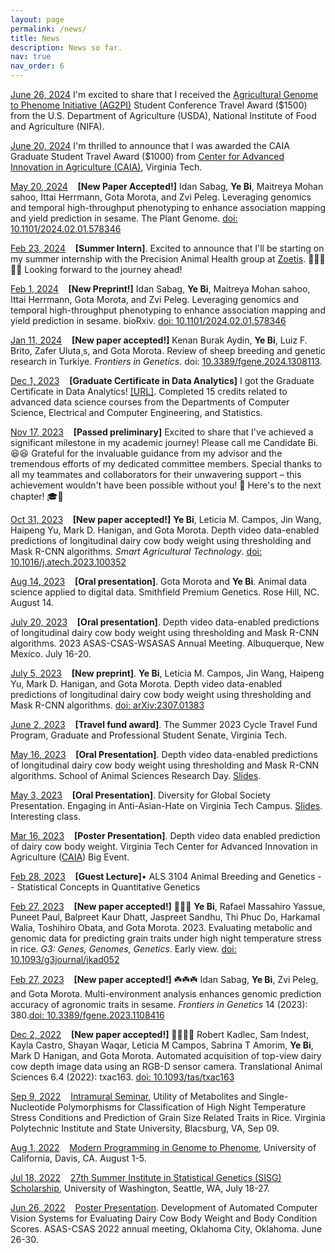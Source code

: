 ```yaml
---
layout: page
permalink: /news/
title: News
description: News so far.
nav: true
nav_order: 6
---
```


<u>June 26, 2024</u> I'm excited to share that I received the [Agricultural Genome to Phenome Initiative (AG2PI)](https://www.ag2pi.org/) Student Conference Travel Award ($1500) from the U.S. Department of Agriculture (USDA), National Institute of Food and Agriculture (NIFA).

<u>June 20, 2024</u> I'm thrilled to announce that I was awarded the CAIA Graduate Student Travel Award ($1000) from [Center for Advanced Innovation in Agriculture (CAIA)](https://caia.cals.vt.edu/), Virginia Tech.


<u>May 20, 2024</u> &nbsp;&nbsp; <strong>[New Paper Accepted!]</strong> Idan Sabag, **Ye Bi**, Maitreya Mohan sahoo, Ittai Herrmann, Gota Morota, and Zvi Peleg. Leveraging genomics and temporal high-throughput phenotyping to enhance association mapping and yield prediction in sesame. The Plant Genome. [doi: 10.1101/2024.02.01.578346](https://doi.org/10.1101/2024.02.01.578346)

<u>Feb 23, 2024</u> &nbsp;&nbsp; <strong>[Summer Intern]</strong>. Excited to announce that I'll be starting on my summer internship with the Precision Animal Health group at [Zoetis](https://www.zoetis.com/). 🎉🎉🎉🎉🎉 Looking forward to the journey ahead! 

<u>Feb 1, 2024</u> &nbsp;&nbsp; <strong>[New Preprint!]</strong> Idan Sabag, **Ye Bi**, Maitreya Mohan sahoo, Ittai Herrmann, Gota Morota, and Zvi Peleg. Leveraging genomics and temporal high-throughput phenotyping to enhance association mapping and yield prediction in sesame. bioRxiv. [doi: 10.1101/2024.02.01.578346](https://doi.org/10.1101/2024.02.01.578346)

<u>Jan 11, 2024</u> &nbsp;&nbsp; <strong>[New paper accepted!]</strong> Kenan Burak Aydin, **Ye Bi**, Luiz F. Brito, Zafer Uluta¸s, and Gota Morota. Review of sheep breeding and genetic research in Turkiye. <i>Frontiers in Genetics</i>. doi: [10.3389/fgene.2024.1308113](https://doi.org/10.3389/fgene.2024.1308113).

<u>Dec 1, 2023</u> &nbsp;&nbsp; <strong>[Graduate Certificate in Data Analytics]</strong> I got the Graduate Certificate in Data Analytics! [[URL]](https://dac.cs.vt.edu/academics/data-analytics/). Completed 15 credits related to advanced data science courses from the Departments of Computer Science, Electrical and Computer Engineering, and Statistics. 

<u>Nov 17, 2023</u> &nbsp;&nbsp;  <strong>[Passed preliminary]</strong> Excited to share that I've achieved a significant milestone in my academic journey! Please call me Candidate Bi. 😆😆 Grateful for the invaluable guidance from my advisor and the tremendous efforts of my dedicated committee members. Special thanks to all my teammates and collaborators for their unwavering support – this achievement wouldn't have been possible without you! 🙌 Here's to the next chapter! 🎓🌟 

<u>Oct 31, 2023</u> &nbsp;&nbsp;  <strong>[New paper accepted!]</strong> **Ye Bi**, Leticia M. Campos, Jin Wang, Haipeng Yu, Mark D. Hanigan, and Gota Morota. Depth video data-enabled predictions of longitudinal dairy cow body weight using thresholding and Mask R-CNN algorithms. <i>Smart Agricultural Technology</i>. [doi: 10.1016/j.atech.2023.100352](https://doi.org/10.1016/j.atech.2023.100352)

 <u>Aug 14, 2023</u> &nbsp;&nbsp; <strong>[Oral presentation]</strong>. Gota Morota and **Ye Bi**. Animal data science applied to digital data. Smithfield Premium Genetics. Rose Hill, NC. August 14.

<u>July 20, 2023</u> &nbsp;&nbsp; <strong>[Oral presentation]</strong>. 
    Depth video data-enabled predictions of longitudinal dairy cow body weight using thresholding and Mask R-CNN algorithms. 2023 ASAS-CSAS-WSASAS Annual Meeting. Albuquerque, New Mexico. July 16-20.

<u>July 5, 2023</u> &nbsp;&nbsp; <strong>[New preprint]</strong>. **Ye Bi**, Leticia M. Campos, Jin Wang, Haipeng Yu, Mark D. Hanigan, and Gota Morota. Depth video data-enabled predictions of longitudinal dairy cow body weight using thresholding and Mask R-CNN algorithms. [doi: arXiv:2307.01383](https://arxiv.org/abs/2307.01383)

<u>June 2, 2023</u> &nbsp;&nbsp; <strong>[Travel fund award]</strong>. The Summer 2023 Cycle Travel Fund Program, Graduate and Professional Student Senate, Virginia Tech.

<u>May 16, 2023</u> &nbsp;&nbsp; <strong>[Oral Presentation]</strong>. Depth video data-enabled predictions of longitudinal dairy cow body weight using thresholding and Mask R-CNN algorithms. School of Animal Sciences Research Day. [Slides](https://docs.google.com/presentation/d/1OJJq71HAxbWsqVaWzYRRXMic-RIrhCZRp1Zeyji_69E/edit?usp=sharing).

<u>May 3, 2023</u> &nbsp;&nbsp; <strong>[Oral Presentation]</strong>. Diversity for Global Society Presentation. Engaging in Anti-Asian-Hate on Virginia Tech Campus. [Slides](https://docs.google.com/presentation/d/11cDFQDA8LaF007pkqqETALj_1L-3fOlB-QMJc7I6dNg/edit?usp=sharing). Interesting class. 

<u>Mar 16, 2023</u> &nbsp;&nbsp; <strong>[Poster Presentation]</strong>. Depth video data enabled prediction of dairy cow body weight. Virginia Tech Center for Advanced Innovation in Agriculture ([CAIA](https://caia.cals.vt.edu/)) Big Event.

<u>Feb 28, 2023</u> &nbsp;&nbsp; <strong>[Guest Lecture]</strong>• ALS 3104 Animal Breeding and Genetics -- Statistical Concepts in Quantitative Genetics

<u>Feb 27, 2023</u> &nbsp;&nbsp; <strong>[New paper accepted!]</strong> 🌾🌾🌾 **Ye Bi**, Rafael Massahiro Yassue, Puneet Paul, Balpreet Kaur Dhatt, Jaspreet Sandhu, Thi Phuc Do, Harkamal Walia, Toshihiro Obata, and Gota Morota. 2023. Evaluating metabolic and genomic data for predicting grain traits under high night temperature stress in rice. <i>G3: Genes, Genomes, Genetics</i>. Early view. [doi: 10.1093/g3journal/jkad052](https://doi.org/10.1093/g3journal/jkad052)

<u>Feb 27, 2023</u> &nbsp;&nbsp; <strong>[New paper accepted!]</strong> ☘️☘️☘️ Idan Sabag, **Ye Bi**, Zvi Peleg, and Gota Morota. Multi-environment analysis enhances genomic prediction accuracy of agronomic traits in sesame. <i> Frontiers in Genetics </i> 14 (2023): 380.[doi: 10.3389/fgene.2023.1108416](https://doi.org/10.3389/fgene.2023.1108416)

<u>Dec 2, 2022</u>  &nbsp;&nbsp; <strong>[New paper accepted!]</strong> 🐄📸🐄📸 Robert Kadlec, Sam Indest, Kayla Castro, Shayan Waqar, Leticia M Campos, Sabrina T Amorim, **Ye Bi**, Mark D Hanigan, and Gota Morota. Automated acquisition of top-view dairy cow depth image data using an RGB-D sensor camera. Translational Animal Sciences 6.4 (2022): txac163. [doi: 10.1093/tas/txac163](https://doi.org/10.1093/tas/txac163)

<u>Sep 9, 2022</u>  &nbsp;&nbsp; [Intramural Seminar](https://vt-ads.github.io/), Utility of Metabolites and Single-Nucleotide Polymorphisms for Classification of High Night Temperature Stress Conditions and Prediction of Grain Size Related Traits in Rice. Virginia Polytechnic Institute and State University, Blacsburg, VA, Sep 09.

<u>Aug 1, 2022</u>	&nbsp;&nbsp;  [Modern Programming in Genome to Phenome](https://shortcourse.qtl.rocks/), University of California, Davis, CA. August 1-5.
 
<u>Jul 18, 2022</u>  &nbsp;&nbsp; [27th Summer Institute in Statistical Genetics (SISG) Scholarship](https://si.biostat.washington.edu/scholarships), University of Washington, Seattle, WA, July 18-27.

<u>Jun 26, 2022</u> &nbsp;&nbsp; [Poster Presentation](https://cdmcd.co/DwBqXa). Development of Automated Computer Vision Systems for Evaluating Dairy Cow Body Weight and Body Condition Scores. ASAS-CSAS 2022 annual meeting, Oklahoma City, Oklahoma. June 26-30.
